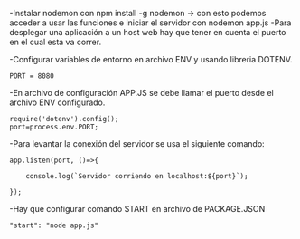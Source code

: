 -Instalar nodemon con npm install -g nodemon -> con esto podemos acceder a usar las funciones e iniciar el servidor con nodemon app.js
-Para desplegar una aplicación a un host web hay que tener en cuenta el puerto en el cual esta va correr.

-Configurar variables de entorno en archivo ENV y usando libreria DOTENV.

    PORT = 8080
-En archivo de configuración APP.JS se debe llamar el puerto desde el archivo ENV configurado.

    require('dotenv').config();
    port=process.env.PORT;

-Para levantar la conexión del servidor se usa el siguiente comando:

    app.listen(port, ()=>{
        
        console.log(`Servidor corriendo en localhost:${port}`);

    });

-Hay que configurar comando START en archivo de PACKAGE.JSON 

    "start": "node app.js"

